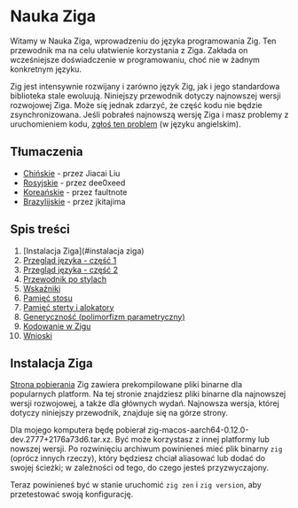 # Nauka Ziga

Witamy w Nauka Ziga, wprowadzeniu do języka programowania Zig. Ten przewodnik ma na celu ułatwienie korzystania z Ziga. Zakłada on wcześniejsze doświadczenie w programowaniu, choć nie w żadnym konkretnym języku.

Zig jest intensywnie rozwijany i zarówno język Zig, jak i jego standardowa biblioteka stale ewoluują. Niniejszy przewodnik dotyczy najnowszej wersji rozwojowej Ziga. Może się jednak zdarzyć, że część kodu nie będzie zsynchronizowana. Jeśli pobrałeś najnowszą wersję Ziga i masz problemy z uruchomieniem kodu, [zgłoś ten problem](https://github.com/karlseguin/blog/issues) (w języku angielskim).

## Tłumaczenia

- [Chińskie](https://zigcc.github.io/learning-zig/index.html) - przez Jiacai Liu
- [Rosyjskie](https://github.com/dee0xeed/learning-zig-rus/blob/main/src/ch01.md) - przez dee0xeed
- [Koreańskie](https://faultnote.github.io/posts/learning-zig/) - przez faultnote
- [Brazylijskie](https://jkitajima.github.io/learning-zig-karlseguin/) - przez jkitajima

## Spis treści

1. [Instalacja Ziga](#instalacja ziga)
2. [Przegląd języka - część 1](./01-language_overview_part_1.md)
3. [Przegląd języka - część 2](./02-language_overview_part_2.md)
4. [Przewodnik po stylach](./03-style_guide.md)
5. [Wskaźniki](./04-pointers.md)
6. [Pamięć stosu](./05-stack_memory.md)
7. [Pamięć sterty i alokatory](./06-heap_memory_and_allocators.md)
8. [Generyczność (polimorfizm parametryczny)](./07-generics.md)
9. [Kodowanie w Zigu](./08-coding_in_zig.md)
10. [Wnioski](./09-conclusion.md)

## Instalacja Ziga

[Strona pobierania](https://ziglang.org/download/) Zig zawiera prekompilowane pliki binarne dla popularnych platform. Na tej stronie znajdziesz pliki binarne dla najnowszej wersji rozwojowej, a także dla głównych wydań. Najnowsza wersja, której dotyczy niniejszy przewodnik, znajduje się na górze strony.

Dla mojego komputera będę pobierał zig-macos-aarch64-0.12.0-dev.2777+2176a73d6.tar.xz. Być może korzystasz z innej platformy lub nowszej wersji. Po rozwinięciu archiwum powinieneś mieć plik binarny `zig` (oprócz innych rzeczy), który będziesz chciał aliasować lub dodać do swojej ścieżki; w zależności od tego, do czego jesteś przyzwyczajony.

Teraz powinieneś być w stanie uruchomić `zig zen` i `zig version`, aby przetestować swoją konfigurację.
